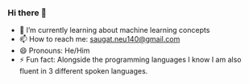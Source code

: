 ### Hi there 👋

- 🌱 I’m currently learning about machine learning concepts
- 📫 How to reach me: saugat.neu140@gmail.com
- 😄 Pronouns: He/Him
- ⚡ Fun fact: Alongside the programming languages I know I am also fluent in 3 different spoken languages.  

<!--
**saugat140/saugat140** is a ✨ _special_ ✨ repository because its `README.md` (this file) appears on your GitHub profile.

Here are some ideas to get you started:

- 🔭 I’m currently working on ...
- 🌱 I’m currently learning ...
- 👯 I’m looking to collaborate on ...
- 🤔 I’m looking for help with ...
- 💬 Ask me about ...
- 📫 How to reach me: ...
- 😄 Pronouns: ...
- ⚡ Fun fact: ...
-->
